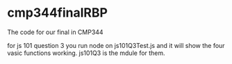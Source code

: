 # cmp344finalRBP
The code for our final in CMP344

for js 101 question 3 you run node on js101Q3Test.js and it will show the four vasic functions working. js101Q3 is the mdule for them.
